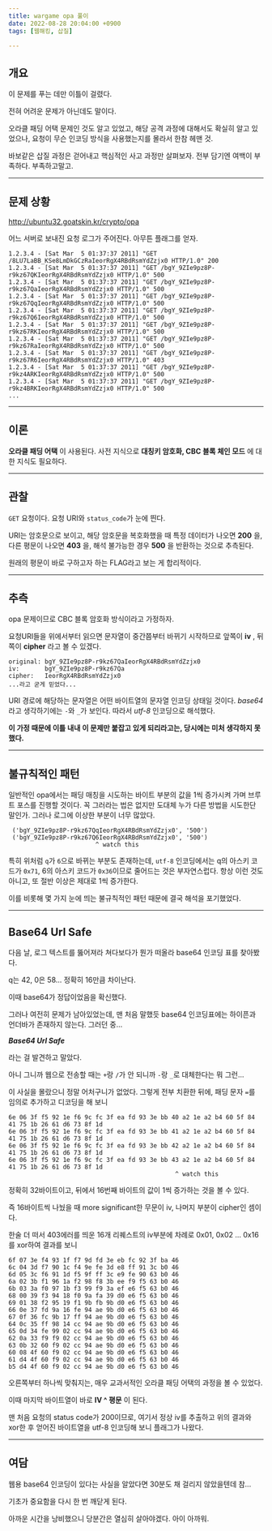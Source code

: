 ```yaml
---
title: wargame opa 풀이
date: 2022-08-28 20:04:00 +0900
tags: [웹해킹, 삽질]

---
```


## 개요

이 문제를 푸는 데만 이틀이 걸렸다.

전혀 어려운 문제가 아닌데도 말이다.

오라클 패딩 어택 문제인 것도 알고 있었고, 해당 공격 과정에 대해서도 확실히 알고 있었으나, 요청이 무슨 인코딩 방식을 사용했는지를 몰라서 한참 헤맨 것.

바보같은 삽질 과정은 걷어내고 핵심적인 사고 과정만 살펴보자. 전부 담기엔 여백이 부족하다. 부족하고말고.

---

## 문제 상황

http://ubuntu32.goatskin.kr/crypto/opa

어느 서버로 보내진 요청 로그가 주어진다. 아무튼 플래그를 얻자.

```http
1.2.3.4 - [Sat Mar  5 01:37:37 2011] "GET /8LU7LaBB_KSe8LmDkGCzRaIeorRgX4RBdRsmYdZzjx0 HTTP/1.0" 200
1.2.3.4 - [Sat Mar  5 01:37:37 2011] "GET /bgY_9ZIe9pz8P-r9kz67QKIeorRgX4RBdRsmYdZzjx0 HTTP/1.0" 500
1.2.3.4 - [Sat Mar  5 01:37:37 2011] "GET /bgY_9ZIe9pz8P-r9kz67QaIeorRgX4RBdRsmYdZzjx0 HTTP/1.0" 500
1.2.3.4 - [Sat Mar  5 01:37:37 2011] "GET /bgY_9ZIe9pz8P-r9kz67QqIeorRgX4RBdRsmYdZzjx0 HTTP/1.0" 500
1.2.3.4 - [Sat Mar  5 01:37:37 2011] "GET /bgY_9ZIe9pz8P-r9kz67Q6IeorRgX4RBdRsmYdZzjx0 HTTP/1.0" 500
1.2.3.4 - [Sat Mar  5 01:37:37 2011] "GET /bgY_9ZIe9pz8P-r9kz67RKIeorRgX4RBdRsmYdZzjx0 HTTP/1.0" 500
1.2.3.4 - [Sat Mar  5 01:37:37 2011] "GET /bgY_9ZIe9pz8P-r9kz67RaIeorRgX4RBdRsmYdZzjx0 HTTP/1.0" 500
1.2.3.4 - [Sat Mar  5 01:37:37 2011] "GET /bgY_9ZIe9pz8P-r9kz67R6IeorRgX4RBdRsmYdZzjx0 HTTP/1.0" 403
1.2.3.4 - [Sat Mar  5 01:37:37 2011] "GET /bgY_9ZIe9pz8P-r9kz4ARKIeorRgX4RBdRsmYdZzjx0 HTTP/1.0" 500
1.2.3.4 - [Sat Mar  5 01:37:37 2011] "GET /bgY_9ZIe9pz8P-r9kz4BRKIeorRgX4RBdRsmYdZzjx0 HTTP/1.0" 500
...
```

---

## 이론

__오라클 패딩 어택__ 이 사용된다. 사전 지식으로 __대칭키 암호화, CBC 블록 체인 모드__ 에 대한 지식도 필요하다.

[opa란?]: https://bperhaps.tistory.com/entry/%EC%98%A4%EB%9D%BC%ED%81%B4-%ED%8C%A8%EB%94%A9-%EA%B3%B5%EA%B2%A9-%EA%B8%B0%EC%B4%88-%EC%84%A4%EB%AA%85-Oracle-Padding-Attack

---

## 관찰

`GET` 요청이다. 요청 URI와 `status_code`가 눈에 띈다.

URI는 암호문으로 보이고, 해당 암호문을 복호화했을 때 특정 데이터가 나오면 __200__ 을, 다른 평문이 나오면 __403__ 을, 해석 불가능한 경우 __500__ 을 반환하는 것으로 추측된다.

원래의 평문이 바로 구하고자 하는 FLAG라고 보는 게 합리적이다.

---

## 추측

opa 문제이므로 CBC 블록 암호화 방식이라고 가정하자.

요청URI들을 위에서부터 읽으면 문자열이 중간쯤부터 바뀌기 시작하므로 앞쪽이 __iv__ , 뒤쪽이 __cipher__ 라고 볼 수 있겠다.

```
original: bgY_9ZIe9pz8P-r9kz67QaIeorRgX4RBdRsmYdZzjx0
iv:       bgY_9ZIe9pz8P-r9kz67Qa
cipher:   IeorRgX4RBdRsmYdZzjx0
...라고 굳게 믿었다...
```

URI 경로에 해당하는 문자열은 어떤 바이트열의 문자열 인코딩 상태일 것이다. _base64_ 라고 생각하기에는 `-`와 `_`가 보인다. 따라서 _utf-8_ 인코딩으로 해석했다.

__이 가정 때문에 이틀 내내 이 문제만 붙잡고 있게 되리라고는, 당시에는 미처 생각하지 못했다.__

---

## 불규칙적인 패턴

일반적인 opa에서는 패딩 매칭을 시도하는 바이트 부분의 값을 1씩 증가시켜 가며 브루트 포스를 진행할 것이다. 꼭 그러라는 법은 없지만 도대체 누가 다른 방법을 시도한단 말인가. 그러나 로그에 이상한 부분이 너무 많았다.

```
 ('bgY_9ZIe9pz8P-r9kz67QqIeorRgX4RBdRsmYdZzjx0', '500')
 ('bgY_9ZIe9pz8P-r9kz67Q6IeorRgX4RBdRsmYdZzjx0', '500')
                        ^ watch this
```

특히 위처럼 `q`가 `6`으로 바뀌는 부분도 존재하는데, `utf-8` 인코딩에서는 q의 아스키 코드가 `0x71`, 6의 아스키 코드가 `0x36`이므로 줄어드는 것은 부자연스럽다. 항상 이런 것도 아니고, 또 절반 이상은 제대로 1씩 증가한다.

이를 비롯해 몇 가지 눈에 띄는 불규칙적인 패턴 때문에 결국 해석을 포기했었다.

---

## Base64 Url Safe

다음 날, 로그 텍스트를 뚫어져라 쳐다보다가 뭔가 떠올라 base64 인코딩 표를 찾아봤다.

q는 42, 0은 58... 정확히 16만큼 차이난다.

이때 base64가 정답이었음을 확신했다.

그러나 여전히 문제가 남아있었는데, 맨 처음 말했듯 base64 인코딩표에는 하이픈과 언더바가 존재하지 않는다. 그러던 중...

___Base64 Url Safe___

라는 걸 발견하고 말았다.

아니 그니까 웹으로 전송할 때는 `+`랑 `/`가 안 되니까 `-`랑 `_`로 대체한다는 뭐 그런...

이 사실을 몰랐으니 정말 어처구니가 없었다. 그렇게 전부 치환한 뒤에, 패딩 문자 `=`를 임의로 추가하고 디코딩을 해 보니

```
6e 06 3f f5 92 1e f6 9c fc 3f ea fd 93 3e bb 40 a2 1e a2 b4 60 5f 84 41 75 1b 26 61 d6 73 8f 1d 
6e 06 3f f5 92 1e f6 9c fc 3f ea fd 93 3e bb 41 a2 1e a2 b4 60 5f 84 41 75 1b 26 61 d6 73 8f 1d 
6e 06 3f f5 92 1e f6 9c fc 3f ea fd 93 3e bb 42 a2 1e a2 b4 60 5f 84 41 75 1b 26 61 d6 73 8f 1d 
6e 06 3f f5 92 1e f6 9c fc 3f ea fd 93 3e bb 43 a2 1e a2 b4 60 5f 84 41 75 1b 26 61 d6 73 8f 1d 
                                              ^ watch this
```

정확히 32바이트이고, 뒤에서 16번째 바이트의 값이 1씩 증가하는 것을 볼 수 있다.

즉 16바이트씩 나눴을 때 more significant한 무문이 iv, 나머지 부분이 cipher인 셈이다.

한술 더 떠서 403에러를 띄운 16개 리퀘스트의 iv부분에 차례로 0x01, 0x02 ... 0x16를 xor하여 결과를 보니

```
6f 07 3e f4 93 1f f7 9d fd 3e eb fc 92 3f ba 46 
6c 04 3d f7 90 1c f4 9e fe 3d e8 ff 91 3c b0 46 
6d 05 3c f6 91 1d f5 9f ff 3c e9 fe 90 63 b0 46 
6a 02 3b f1 96 1a f2 98 f8 3b ee f9 f5 63 b0 46 
6b 03 3a f0 97 1b f3 99 f9 3a ef e6 f5 63 b0 46 
68 00 39 f3 94 18 f0 9a fa 39 d0 e6 f5 63 b0 46 
69 01 38 f2 95 19 f1 9b fb 9b d0 e6 f5 63 b0 46 
66 0e 37 fd 9a 16 fe 94 ae 9b d0 e6 f5 63 b0 46 
67 0f 36 fc 9b 17 ff 94 ae 9b d0 e6 f5 63 b0 46 
64 0c 35 ff 98 14 cc 94 ae 9b d0 e6 f5 63 b0 46 
65 0d 34 fe 99 02 cc 94 ae 9b d0 e6 f5 63 b0 46 
62 0a 33 f9 f9 02 cc 94 ae 9b d0 e6 f5 63 b0 46 
63 0b 32 60 f9 02 cc 94 ae 9b d0 e6 f5 63 b0 46 
60 08 4f 60 f9 02 cc 94 ae 9b d0 e6 f5 63 b0 46 
61 d4 4f 60 f9 02 cc 94 ae 9b d0 e6 f5 63 b0 46 
b5 d4 4f 60 f9 02 cc 94 ae 9b d0 e6 f5 63 b0 46
```

오른쪽부터 하나씩 맞춰지는, 매우 교과서적인 오라클 패딩 어택의 과정을 볼 수 있었다.

이때 마지막 바이트열이 바로 __IV ^ 평문__ 이 된다.

맨 처음 요청의 status code가 200이므로, 여기서 정상 iv를 추출하고 위의 결과와 xor한 후 얻어진 바이트열을 utf-8 인코딩해 보니 플래그가 나왔다.

---

## 여담

웹용 base64 인코딩이 있다는 사실을 알았다면 30분도 채 걸리지 않았을텐데 참...

기초가 중요함을 다시 한 번 깨닫게 된다.

아까운 시간을 낭비했으니 당분간은 열심히 살아야겠다. 아이 아까워.
